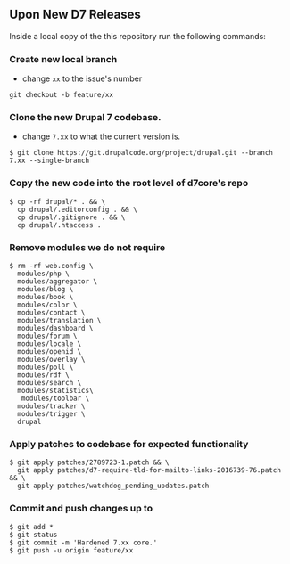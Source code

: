 ## Upon New D7 Releases
Inside a local copy of the this repository run the following commands:
### Create new local branch
- change `xx` to the issue's number
```
git checkout -b feature/xx
```
### Clone the new Drupal 7 codebase.
- change `7.xx` to what the current version is.
```
$ git clone https://git.drupalcode.org/project/drupal.git --branch 7.xx --single-branch
```
### Copy the new code into the root level of d7core's repo
```
$ cp -rf drupal/* . && \
  cp drupal/.editorconfig . && \
  cp drupal/.gitignore . && \
  cp drupal/.htaccess .
```
### Remove modules we do not require
```
$ rm -rf web.config \
  modules/php \
  modules/aggregator \
  modules/blog \
  modules/book \
  modules/color \
  modules/contact \
  modules/translation \
  modules/dashboard \
  modules/forum \
  modules/locale \
  modules/openid \
  modules/overlay \
  modules/poll \
  modules/rdf \
  modules/search \
  modules/statistics\
   modules/toolbar \
  modules/tracker \
  modules/trigger \
  drupal
```
### Apply patches to codebase for expected functionality
```
$ git apply patches/2789723-1.patch && \
  git apply patches/d7-require-tld-for-mailto-links-2016739-76.patch && \
  git apply patches/watchdog_pending_updates.patch
```
### Commit and push changes up to
```
$ git add *
$ git status
$ git commit -m 'Hardened 7.xx core.'
$ git push -u origin feature/xx
```
